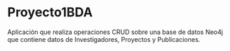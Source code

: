 # Proyecto1BDA
Aplicación que realiza operaciones CRUD sobre una base de datos Neo4j que contiene datos de Investigadores, Proyectos y Publicaciones.
